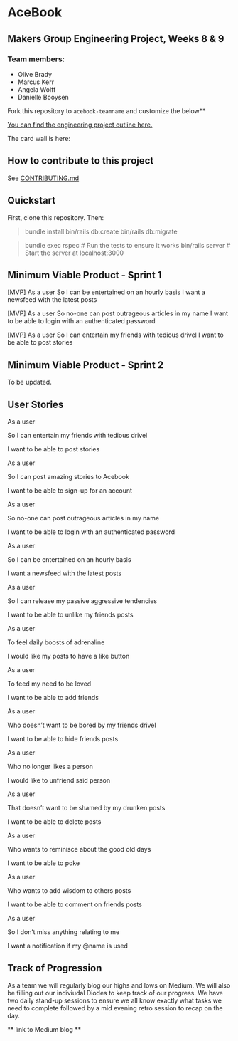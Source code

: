 # AceBook

## Makers Group Engineering Project, Weeks 8 & 9

### Team members:
- Olive Brady  
- Marcus Kerr  
- Angela Wolff  
- Danielle Booysen  

Fork this repository to `acebook-teamname` and customize
the below**

[You can find the engineering project outline here.](https://github.com/makersacademy/course/tree/master/engineering_projects/rails)

The card wall is here: <please update>

## How to contribute to this project
See [CONTRIBUTING.md](CONTRIBUTING.md)

## Quickstart

First, clone this repository. Then:

> bundle install
> bin/rails db:create
> bin/rails db:migrate

> bundle exec rspec # Run the tests to ensure it works
> bin/rails server # Start the server at localhost:3000

## Minimum Viable Product - Sprint 1

[MVP] As a user
So I can be entertained on an hourly basis
I want a newsfeed with the latest posts

[MVP] As a user
So no-one can post outrageous articles in my name
I want to be able to login with an authenticated password

[MVP] As a user
So I can entertain my friends with tedious drivel
I want to be able to post stories

## Minimum Viable Product - Sprint 2

To be updated. 

## User Stories 

As a user

So I can entertain my friends with tedious drivel

I want to be able to post stories

As a user 

So I can post amazing stories to Acebook

I want to be able to sign-up for an account

As a user

So no-one can post outrageous articles in my name

I want to be able to login with an authenticated password

As a user

So I can be entertained on an hourly basis

I want a newsfeed with the latest posts

As a user 

So I can release my passive aggressive tendencies

I want to be able to unlike my friends posts

As a user

To feel daily boosts of adrenaline

I would like my posts to have a like button

As a user

To feed my need to be loved

I want to be able to add friends

As a user

Who doesn’t want to be bored by my friends drivel

I want to be able to hide friends posts

As a user 

Who no longer likes a person

I would like to unfriend said person

As a user

That doesn’t want to be shamed by my drunken posts

I want to be able to delete posts

As a user

Who wants to reminisce about the good old days

I want to be able to poke

As a user

Who wants to add wisdom to others posts

I want to be able to comment on friends posts

As a user

So I don’t miss anything relating to me

I want a notification if my @name is used

## Track of Progression

As a team we will regularly blog our highs and lows on Medium. We will also be filling out our indiviudal Diodes to keep track of our progress. We have two daily stand-up sessions to ensure we all know exactly what tasks we need to complete followed by a mid evening retro session to recap on the day. 

** link to Medium blog **

